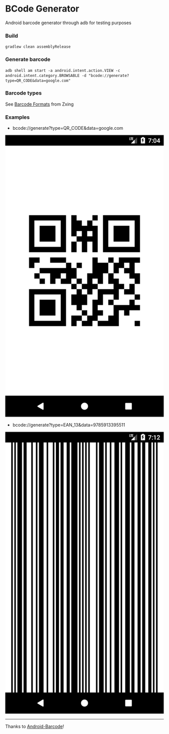 # BCode Generator
Android barcode generator through adb for testing purposes

### Build
```shell
gradlew clean assemblyRelease
```

### Generate barcode
```shell
adb shell am start -a android.intent.action.VIEW -c android.intent.category.BROWSABLE -d "bcode://generate?type=QR_CODE&data=google.com"
```

### Barcode types
See [Barcode Formats](https://zxing.github.io/zxing/apidocs/com/google/zxing/BarcodeFormat.html) from Zxing

### Examples

- bcode://generate?type=QR_CODE&data=google.com

![qrcode](https://github.com/nikialeksey/bcodegenerator/blob/master/screens/qrcode.png)

- bcode://generate?type=EAN_13&data=9785913395511

![ean13](https://github.com/nikialeksey/bcodegenerator/blob/master/screens/ean13.png)

---
Thanks to [Android-Barcode](https://github.com/BottleRocketStudios/Android-Barcode)!
